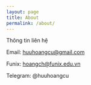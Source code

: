 ```yaml
---
layout: page
title: About
permalink: /about/
---
```


Thông tin liên hệ

Email: huuhoangcu@gmail.com

Funix: hoangch@funix.edu.vn

Telegram: @huuhoangcu

